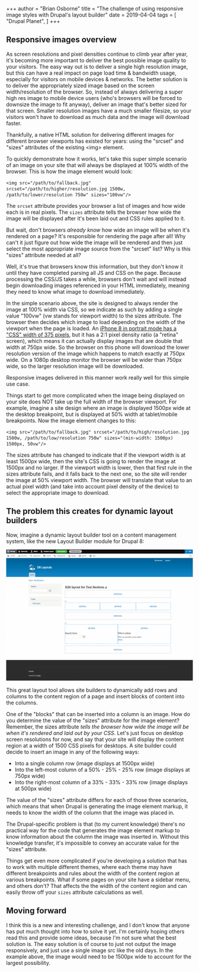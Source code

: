 +++
author = "Brian Osborne"
title = "The challenge of using responsive image styles with Drupal's layout builder"
date = 2019-04-04
tags = [
  "Drupal Planet",
]
+++

## Responsive images overview

As screen resolutions and pixel densities continue to climb year after year, it's becoming more important to deliver the best possible image quality to your visitors. The easy way out is to deliver a single high resolution image, but this can have a real impact on page load time & bandwidth usage, especially for visitors on mobile devices & networks. The better solution is to deliver the appropriately sized image based on the screen width/resolution of the browser. So, instead of always delivering a super high res image to mobile device users (who's browsers will be forced to downsize the image to fit anyway), deliver an image that's better sized for that screen. Smaller resolution images have a much smaller filesize, so your visitors won't have to download as much data and the image will download faster.

Thankfully, a native HTML solution for delivering different images for different browser viewports has existed for years: using the "srcset" and "sizes" attributes of the existing &lt;img&gt; element.

To quickly demonstrate how it works, let's take this super simple scenario of an image on your site that will always be displayed at 100% width of the browser. This is how the image element would look:

```
<img src="/path/to/fallback.jpg" srcset="/path/to/higher/resolution.jpg 1500w, /path/to/lower/resolution 750w" sizes="100vw"/>
```

The `srcset` attribute provides your browser a list of images and how wide each is in real pixels. The `sizes` attribute tells the browser how wide the image will be displayed after it's been laid out and CSS rules applied to it.

But wait, don't browsers _already know_ how wide an image will be when it's rendered on a page? It's responsible for rendering the page after all! Why can't it just figure out how wide the image will be rendered and then just select the most appropriate image source from the "srcset" list? Why is this "sizes" attribute needed at all?

Well, it's true that browsers know this information, but they don't know it until they have completed parsing all JS and CSS on the page. Because processing the CSS/JS takes a while, browsers don't wait and will instead begin downloading images referenced in your HTML immediately, meaning they need to know what image to download immediately.

In the simple scenario above, the site is designed to always render the image at 100% width via CSS, so we indicate as such by adding a single value "100vw" (vw stands for viewport width) to the sizes attribute. The browser then decides which image to load depending on the width of the viewport when the page is loaded. An [iPhone 8 in portrait mode has a "CSS" width of 375 pixels](https://developer.apple.com/library/archive/documentation/DeviceInformation/Reference/iOSDeviceCompatibility/Displays/Displays.html), but it has a 2:1 pixel density ratio (a "retina" screen), which means it can actually display images that are double that width at 750px wide. So the browser on this phone will download the lower resolution version of the image which happens to match exactly at 750px wide. On a 1080p desktop monitor the browser will be wider than 750px wide, so the larger resolution image will be downloaded.

Responsive images delivered in this manner work really well for this simple use case.

Things start to get more complicated when the image being displayed on your site does NOT take up the full width of the browser viewport. For example, imagine a site design where an image is displayed 1500px wide at the desktop breakpoint, but is displayed at 50% width at tablet/mobile breakpoints. Now the image element changes to this:

```
<img src="/path/to/fallback.jpg" srcset="/path/to/high/resolution.jpg 1500w, /path/to/low/resolution 750w" sizes="(min-width: 1500px) 1500px, 50vw"/>
```

The sizes attribute has changed to indicate that if the viewport width is at least 1500px wide, then the site's CSS is going to render the image at 1500px and no larger. If the viewport width is lower, then that first rule in the sizes attribute fails, and it falls back to the next one, so the site will render the image at 50% viewport width. The browser will translate that value to an actual pixel width (and take into account pixel density of the device) to select the appropriate image to download.

## The problem this creates for dynamic layout builders

Now, imagine a dynamic layout builder tool on a content management system, like the new Layout Builder module for Drupal 8:

![layout builder edit page](layout-builder.png)

This great layout tool allows site builders to dynamically add rows and columns to the content region of a page and insert blocks of content into the columns. 

One of the "blocks" that can be inserted into a column is an image. How do you determine the value of the "sizes" attribute for the image element? Remember, the sizes attribute <em>tells the browser how wide the image will be when it's rendered and laid out by your CSS</em>. Let's just focus on desktop screen resolutions for now, and say that your site will display the content region at a width of 1500 CSS pixels for desktops. A site builder could decide to insert an image in any of the following ways:

* Into a single column row (image displays at 1500px wide)
* Into the left-most column of a 50% - 25% - 25% row (image displays at 750px wide)
* Into the right-most column of a 33% - 33% - 33% row (image displays at 500px wide)

The value of the "sizes" attribute differs for each of those three scenarios, which means that when Drupal is generating the image element markup, it needs to know the width of the column that the image was placed in.

The Drupal-specific problem is that (to my current knowledge) there's no practical way for the code that generates the image element markup to know information about the column the image was inserted in. Without this knowledge transfer, it's impossible to convey an accurate value for the "sizes" attribute.

Things get even more complicated if you're developing a solution that has to work with multiple different themes, where each theme may have different breakpoints and rules about the width of the content region at various breakpoints. What if some pages on your site have a sidebar menu, and others don't? That affects the the width of the content region and can easily throw off your `sizes` attribute calculations as well.

## Moving forward

I think this is a new and interesting challenge, and I don't know that anyone has put much thought into how to solve it yet. I'm certainly hoping others read this and provide some ideas, because I'm not sure what the best solution is. The easy solution is of course to just not output the image responsively, and just use a single image src like the old days. In the example above, the image would need to be 1500px wide to account for the largest possibility. 